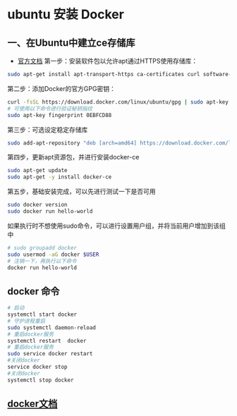 # ubuntu 安装 Docker

## 一、在Ubuntu中建立ce存储库

- [官方文档](https://docs.docker.com/install/linux/docker-ce/ubuntu/?spm=a2c4e.11153940.blogcont625340.9.431f6903Z6GXTy#set-up-the-repository)
第一步：安装软件包以允许apt通过HTTPS使用存储库：

```sh
sudo apt-get install apt-transport-https ca-certificates curl software-properties-common

```

第二步：添加Docker的官方GPG密钥：

```sh
curl -fsSL https://download.docker.com/linux/ubuntu/gpg | sudo apt-key add -
# 可使用以下命令进行验证秘钥指纹
sudo apt-key fingerprint 0EBFCD88
```

第三步：可选设定稳定存储库

```sh
sudo add-apt-repository "deb [arch=amd64] https://download.docker.com/linux/ubuntu  xenial  stable"
```

第四步，更新apt资源包，并进行安装docker-ce

```sh
sudo apt-get update
sudo apt-get -y install docker-ce
```

第五步，基础安装完成，可以先进行测试一下是否可用

```sh
sudo docker version
sudo docker run hello-world
```

如果执行时不想使用sudo命令，可以进行设置用户组，并将当前用户增加到该组中

```sh
# sudo groupadd docker
sudo usermod -aG docker $USER
# 注销一下，再执行以下命令
docker run hello-world
```

## docker 命令

```sh
# 启动
systemctl start docker
# 守护进程重启
sudo systemctl daemon-reload
# 重启docker服务
systemctl restart  docker
# 重启docker服务
sudo service docker restart
#关闭docker
service docker stop
#关闭docker
systemctl stop docker
```

## [docker文档](https://yeasy.gitbooks.io/docker_practice/introduction/)